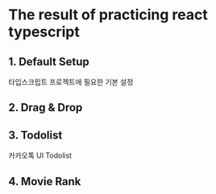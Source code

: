 # The result of practicing react typescript

## 1. Default Setup
타입스크립트 프로젝트에 필요한 기본 설정
## 2. Drag & Drop

## 3. Todolist
카카오톡 UI Todolist
## 4. Movie Rank
